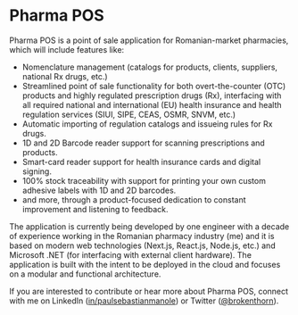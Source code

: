 # Pharma POS
Pharma POS is a point of sale application for Romanian-market pharmacies, which will include features like:

- Nomenclature management (catalogs for products, clients, suppliers, national Rx drugs, etc.)
- Streamlined point of sale functionality for both overt-the-counter (OTC) products and highly regulated prescription drugs (Rx), interfacing with all required national and international (EU) health insurance and health regulation services (SIUI, SIPE, CEAS, OSMR, SNVM, etc.)
- Automatic importing of regulation catalogs and issueing rules for Rx drugs.
- 1D and 2D Barcode reader support for scanning prescriptions and products.
- Smart-card reader support for health insurance cards and digital signing.
- 100% stock traceability with support for printing your own custom adhesive labels with 1D and 2D barcodes.
- and more, through a product-focused dedication to constant improvement and listening to feedback.

The application is currently being developed by one engineer with a decade of experience working in the Romanian pharmacy industry (me) and it is based on modern web technologies (Next.js, React.js, Node.js, etc.) and Microsoft .NET (for interfacing with external client hardware). The application is built with the intent to be deployed in the cloud and focuses on a modular and functional architecture.

If you are interested to contribute or hear more about Pharma POS, connect with me on LinkedIn ([in/paulsebastianmanole](https://www.linkedin.com/in/paulsebastianmanole/)) or Twitter ([@brokenthorn](https://twitter.com/brokenthorn)).
